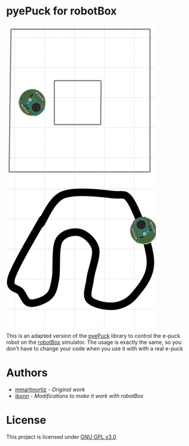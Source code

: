 # pyePuck for robotBox

![Braitenberg example](images/braitenberg.gif)
![Line follower example](images/line_follower.gif)

This is an adapted version of the [pyePuck](https://github.com/mmartinortiz/pyePuck) library to control the e-puck robot
on the [robotBox](https://github.com/ibonn/robotBox) simulator.
The usage is exactly the same, so you don't have to change your code when you use it with with a real e-puck

# Authors
* [mmartinortiz](https://github.com/mmartinortiz/) - _Original work_
* [ibonn](https://github.com/ibonn/) - _Modifications to make it work with robotBox_

# License

This project is licensed under [GNU GPL v3.0](LICENSE)
